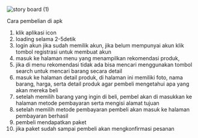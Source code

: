 ![story board (1)](https://github.com/user-attachments/assets/d08ecb89-fa92-4ca9-8792-1592608b4875)

Cara pembelian di apk
1. klik aplikasi icon
2. loading selama 2-5detik
3. login akun jika sudah memilik akun, jika belum mempunyai akun klik tombol registrasi untuk
membuat akun
4. masuk ke halaman menu yang menampilkan rekomendasi produk,
5. jika di menu rekomendasi tidak ada bisa mencari menggunakan tombol search untuk mencari
barang secara detail
6. masuk ke halaman detail produk, di halaman ini memiliki foto, nama barang, harga, serta detail
produk agar pembeli mengetahui apa yang akan mereka beli
7. setelah memilih barang yang ingin di beli, pembel akan di masukkan ke halaman metode
pembayaran serta mengisi alamat tujuan
8. setelah memilih metode pembayaran pembeli akan masuk ke halaman pembayaran berhasil
9. pembeli mendapatkan paket
10. jika paket sudah sampai pembeli akan mengkonfirmasi pesanan
